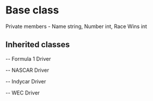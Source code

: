 # Base class
Private members - Name string, Number int, Race Wins int 

## Inherited classes

-- Formula 1 Driver

-- NASCAR Driver

-- Indycar Driver

-- WEC Driver

